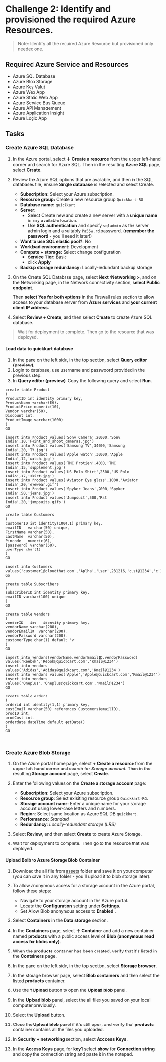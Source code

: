 # Challenge 2: Identify and provisioned the required Azure Resources.


> Note: Identify all the required Azure Resource but provisioned only needed one.

## Required Azure Service and Resources
- Azure SQL Database
- Azure Blob Storage
- Azure Key Valut
- Azure Web App
- Azure Static Web App
- Azure Service Bus Queue
- Azure API Management
- Azure Application Insight
- Azure Logic App


## Tasks

### Create Azure SQL Database 
1. In the Azure portal, select **＋ Create a resource** from the upper left-hand corner and search for Azure SQL. Then in the resulting **Azure SQL** page, select **Create**.

2. Review the Azure SQL options that are available, and then in the SQL databases tile, ensure **Single database** is selected and select Create.
    - **Subscription:** Select your Azure subscription.
    - **Resource group:** Create a new resource group `Quickkart-RG`
    - **Database name:** `quickkart`
    - **Server:** 
        - Select Create new and create a new server with a **unique
        name** in any available location. 
        - Use **SQL authentication** and specify `sqladmin` as the server admin login and a suitably `Pa55w.rd` password. (**remember the password** - you'll need it later!)
    - **Want to use SQL elastic pool?**: No
    - **Workload environment:** Development
    - **Compute + storage:** Select change configuration
        - **Service Tier:** Basic
        - click **Apply**
    - **Backup storage redundancy:** Locally-redundant backup storage

3. On the Create SQL Database page, select **Next :Networking >**, and on the Networking page, in the Network connectivity section, **select Public endpoint**. 

   Then **select Yes for both options** in the Firewall rules section to allow access to your database server from **Azure services** and **your current client IP address.**

4. Select **Review + Create**, and then select **Create** to create Azure SQL database.<br>

> Wait for deployment to complete. Then go to the resource that was deployed.

#### Load data to **quickkart** database
1. In the pane on the left side, in the top section, select **Query editor (preview)**.
1. Login to database, use username and passwoord provided in the previous step.
1. In **Query editor (preview)**, Copy the following query and select **Run**.
```
create table Product
(
ProductID int identity primary key,
ProductName varchar(50),
ProductPrice numeric(10),
Vendor varchar(50),
Discount int,
ProductImage varchar(1000)
)
GO

insert into Product values('Sony Camera',20000,'Sony India',10,'Point_and_shoot_cameras.jpg')
insert into Product values('Samsung TV',34000,'Samsung India',20,'TV.jpg')
insert into Product values('Apple watch',30000,'Apple India',12,'watch.jpg')
insert into Product values('TMC Protien',4000,'TMC India',15,'supplement.jpg')
insert into Product values('US Polo Shirt',2500,'US Polo India',17,'shirt.jpg')
insert into Product values('Aviator Eye glass',1000,'Aviator India',20,'eyewear.gif')
insert into Product values('Spyker Jeans',2000,'Spyker India',50,'jeans.jpg')
insert into Product values('Jumpsuit',500,'Rst India',20,'jumpsuits.gifs')
GO

create table Customers
(
customerID int identity(1000,1) primary key,
emailID   varchar(50) unique,
FirstName varchar(50),
LastName  varchar(50),
Pincode   numeric(6),
[password] varchar(50),
userType char(1)
)
GO

insert into Customers values('customer1@cloudthat.com','Aplha','User',231216,'cust@1234','c')
Go

create table Subscribers
(
subscriberID int identity primary key,
emailID varchar(100) unique
)
GO

create table Vendors
(
vendorID   int   identity primary key,
vendorName varchar(200),
vendorEmailID  varchar(200),
vendorPassword varchar(200),
customerType char(1) default 'v'
)
GO

insert into vendors(vendorName,vendorEmailID,vendorPassword) values('Reebok','Rebok@quickcart.com','Kmail@1234')
insert into vendors values('Adidas','Adidas@quickcart.com','Kmail@1234')
insert into vendors values('Apple','Apple@quickcart.com','Kmail@1234')
insert into vendors values('Oneplus','Oneplus@quickcart.com','Kmail@1234')
GO

create table orders
(
orderid int identity(1,1) primary key,
custEmail varchar(50) references Customers(emailID),
prodID int,
prodCost int,
orderdate dateTime default getDate()
)
GO

```

<br>

### Create Azure Blob Storage

1. On the Azure portal home page, select **+ Create a resource** from the upper left-hand corner and search for *Storage account*. Then in the resulting **Storage account** page, select **Create**.
1. Enter the following values on the **Create a storage account** page:
    - **Subscription**: Select your Azure subscription.
    - **Resource group**:  Select exisiting resource group `Quickkart-RG`.
    - **Storage account name**: Enter a unique name for your storage account using lower-case letters and numbers.
    - **Region**:  Select same location as Azure SQL DB `quickkart`.
    - **Performance**: *Standard*
    - **Redundancy**: *Locally-redundant storage (LRS)*

1. Select **Review**, and then select **Create** to create Azure Storage.<br>
1. Wait for deployment to complete. Then go to the resource that was deployed.

#### Upload Bolb to Azure Storage Blob Container

1. Download the all file from [assets](../assets) folder and save it on your computer (you can save it in any folder - you'll upload it to blob storage later).
1. To allow anonymous access for a storage account in the Azure portal, follow these steps:
   - Navigate to your storage account in the Azure portal.
   - Locate the **Configuration** setting under **Settings**.
   - Set Allow Blob anonymous access to **Enabled** .
1. Select **Containers** in the **Data storage** section.
1. In the **Containers** page, select **&#65291; Container** and add a new container named **products** with a public access level of **Blob (anonymous read access for blobs only)**.
1. When the **products** container has been created, verify that it's listed in the **Containers** page.
1. In the pane on the left side, in the top section, select **Storage browser**.
1. In the storage browser page, select **Blob containers** and then select the listed **products** container.

1. Use the **&#10514; Upload** button to open the **Upload blob** panel.
1. In the **Upload blob** panel, select the all files you saved on your local computer previously. 
1. Select the **Upload** button.
1. Close the **Upload blob** panel if it's still open, and verify that **products** container contains all the files you uploaded.
1. In **Security + networking** section, select **Acccess Keys**.
1. In the **Access Keys** page, for **key1** select **show** for **Connection string** and copy the connection string and paste it in the notepad.
